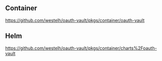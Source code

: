 ## Container
https://github.com/westelh/oauth-vault/pkgs/container/oauth-vault
## Helm
https://github.com/westelh/oauth-vault/pkgs/container/charts%2Foauth-vault

